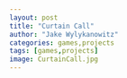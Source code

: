 ```yaml
---
layout: post
title: "Curtain Call"
author: "Jake Wylykanowitz"
categories: games,projects
tags: [games,projects]
image: CurtainCall.jpg
---
```

